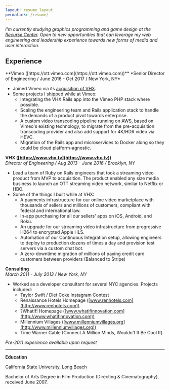 ```yaml
---
layout: resume_layout
permalink: /resume/
---
```

*I'm currently studying graphics programming and game design at the [Recurse
Center](https://www.recurse.com). Open to new opportunities that can leverage
my web engineering and leadership experience towards new forms of media and 
user interaction.*

<h2 class="section_heading">Experience</h2>
**Vimeo ([https://ott.vimeo.com](https://ott.vimeo.com))**  
*Senior Director of Engineering / June 2016 - Oct 2017 / New York, NY*  


* Joined Vimeo via its [acquisition of VHX](https://www.theverge.com/2016/5/2/11554434/vimeo-acquires-vhx).
* Some projects I shipped while at Vimeo:
  * Integrating the VHX Rails app into the Vimeo PHP stack where possible.
  * Scaling the engineering team and Rails application stack to handle the
    demands of a product pivot towards enterprise.
  * A custom video transcoding pipeline running on AWS, based on Vimeo's
    existing technology, to migrate from the pre-acquisition transcoding
    provider and also add support for 4K/HDR video via HEVC.
  * Migration of the Rails app and microservices to Docker along so they could
    be cloud platform-agnostic.

**VHX ([https://www.vhx.tv](https://www.vhx.tv))**  
*Director of Engineering / Aug 2013 - June 2016 / Brooklyn, NY*  


* Lead a team of Ruby on Rails engineers that took a streaming video product
  from MVP to acquisition. The product enabled any size media business to launch
  an OTT streaming video network, similar to Netflix or HBO.
* Some of the things I built while at VHX:
    * A payments infrastructure for our online video marketplace with thousands
      of sellers and millions of customers, compliant with federal and
      international law.
    * In-app purchasing for all our sellers' apps on iOS, Android, and Roku.
    * An upgrade for our streaming video infrastructure from progressive H264 to
      encrypted Apple HLS.
    * Automation of our Continuous Integration setup, allowing engineers to 
      deploy to production dozens of times a day and provision test servers via 
      a custom chat bot.
    * A zero-downtime migration of millions of paying credit card customers
      between providers (Balanced to Stripe)

**Consulting**  
*March 2011 - July 2013 / New York, NY*  

* Worked as a developer consultant for several NYC agencies. Projects included:
  * Taylor Swift / Diet Coke Instagram Contest
  * Renaissance Hotels Homepage ([www.renhotels.com](http://www.renhotels.com))  
  * ?WhatIf! Homepage ([www.whatifinnovation.com](http://www.whatifinnovation.com))  
  * Millennium Villages ([www.millenniumvillages.org](http://www.millenniumvillages.org))  
  * Time Warner Cable (Connect A Million Minds, Wouldn't It Be Cool If)

*Pre-2011 experience available upon request*

* * *

**Education**  

[California State University, Long Beach](http://www.csulb.edu)

Bachelor of Arts Degree in Film Production (Directing &amp; Cinematography),
received June 2007. 
